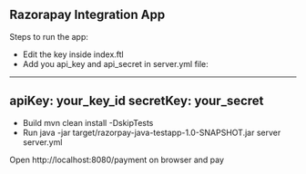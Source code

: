 ## Razorapay Integration App 

Steps to run the app:

- Edit the key inside index.ftl
- Add you api_key and api_secret in server.yml file:
---------------------------------
apiKey: your_key_id
secretKey: your_secret
---------------------------------
- Build 
mvn clean install -DskipTests
- Run 
java -jar target/razorpay-java-testapp-1.0-SNAPSHOT.jar server server.yml

Open http://localhost:8080/payment on browser and pay
